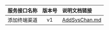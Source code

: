   
| 服务接口名称 | 版本号 | 说明文档链接 |  
| :----------------- | :-----: | :---------------- |  
| 添加终端渠道 | v1 | [AddSysChan.md](https://gitee.com/leslieleslie/gitMd/blob/master/EpeisPlat/PlatTheadServer/AddSysChan.md) |  
  
